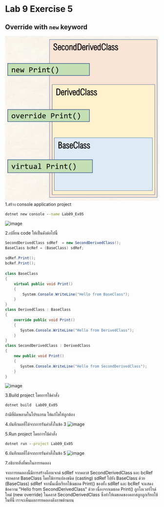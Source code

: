 # Lab 9 Exercise 5

## Override with `new` keyword
![alt text](./Pictures/image03.png)
1.สร้าง console application project

```cmd
dotnet new console --name Lab09_Ex05
```
![image](https://github.com/AnchisaPhetnoi/03376836-OOP-2566-Lab-09/assets/144197034/86d079a4-4360-4b46-856d-c04349afa2c5)

2.เปลี่ยน code ให้เป็นดังต่อไปนี้

```cs
SecondDerivedClass sdRef  = new SecondDerivedClass();
BaseClass bcRef = (BaseClass) sdRef;

sdRef.Print();
bcRef.Print();

class BaseClass
{
    virtual public void Print()
    {
        System.Console.WriteLine("Hello from BaseClass");
    }
}
class DerivedClass : BaseClass
{
    override public void Print()
    {
       System.Console.WriteLine("Hello from DerivedClass");
    }
}
class SecondDerivedClass : DerivedClass
{
    new public void Print()
    {
       System.Console.WriteLine("Hello from SecondDerivedClass");
    }
}
```
![image](https://github.com/AnchisaPhetnoi/03376836-OOP-2566-Lab-09/assets/144197034/e4b0731f-5eae-4745-aafe-6cbf37eb9c41)

3.Build project โดยการใช้คำสั่ง

```cmd
dotnet build  Lab09_Ex05
```

ถ้ามีที่ผิดพลาดในโปรแกรม ให้แก้ไขให้ถูกต้อง

4.บันทึกผลที่ได้จากการรันคำสั่งในข้อ 3
![image](https://github.com/AnchisaPhetnoi/03376836-OOP-2566-Lab-09/assets/144197034/e262e86e-a38b-4539-b33e-ddb9862a4e02)

5.Run project โดยการใช้คำสั่ง

```cmd
dotnet run --project Lab09_Ex05
```

6.บันทึกผลที่ได้จากการรันคำสั่งในข้อ 5
![image](https://github.com/AnchisaPhetnoi/03376836-OOP-2566-Lab-09/assets/144197034/9a0f9ebc-f5b2-4dce-9fb6-b2a088093b22)

7.อธิบายสิ่งที่พบในการทดลอง

จากการทดลองนี้มีการสร้างอ็อบเจกต์ sdRef จากคลาส SecondDerivedClass และ bcRef จากคลาส BaseClass โดยใช้การแปลงชนิด (casting) sdRef ไปยัง BaseClass ด้วย (BaseClass) sdRef จากนั้นเมื่อเรียกใช้เมธอด Print() ของทั้ง sdRef และ bcRef จะแสดงข้อความ "Hello from SecondDerivedClass" ด้วย เนื่องจากเมธอด Print() ถูกโอเวอร์ไรด์ใหม่ (new override) ในคลาส SecondDerivedClass ซึ่งทำให้เมธอดของคลาสลูกถูกเรียกใช้ในที่นี้ เราจะเห็นผลการทดลองดังภาพด้านบน
